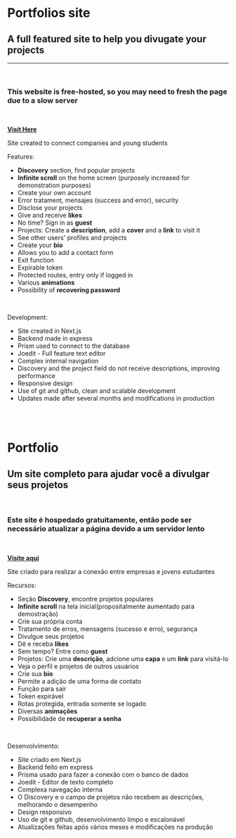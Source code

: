 <h1>Portfolios site</h1>
<h2>A full featured site to help you divugate your projects</h2>
<hr>

<br>
<h3>This website is free-hosted, so you may need to fresh the page due to a slow server</h3>
<br>

<a href="https://victor-spichenkoff.github.io/portfolio/"><strong>Visit Here</strong></a>

<p>Site created to connect companies and young students</p>
<p>Features:</p>
<ul>
    <li><strong>Discovery</strong> section, find popular projects</li>
    <li><strong>Infinite scroll</strong> on the home screen (purposely increased for demonstration purposes)</li>
    <li>Create your own account</li>
    <li>Error tratament, mensajes (success and error), security</li>
    <li>Disclose your projects</li>
    <li>Give and receive <strong>likes</strong></li>
    <li>No time? Sign in as <strong>guest</strong></li>
    <li>Projects: Create a <strong>description</strong>, add a <strong>cover</strong> and a <strong>link</strong> to visit it</li>
    <li>See other users' profiles and projects</li>
    <li>Create your <strong>bio</strong></li>
    <li>Allows you to add a contact form</li>
    <li>Exit function</li>
    <li>Expirable token</li>
    <li>Protected routes, entry only if logged in</li>
    <li>Various <strong>animations</strong></li>
    <li>Possibility of <strong>recovering password</strong></li>
</ul>

<br>

<p>Development:</p>
<ul>
    <li>Site created in Next.js</li>
    <li>Backend made in express</li>
    <li>Prism used to connect to the database</li>
    <li>Joedit - Full feature text editor</li>
    <li>Complex internal navigation</li>
    <li>Discovery and the project field do not receive descriptions, improving performance</li>
    <li>Responsive design</li>
    <li>Use of git and github, clean and scalable development</li>
    <li>Updates made after several months and modifications in production</li>
</ul>



<br><br>
<h1>Portfolio</h1>
<h2>Um site completo para ajudar você a divulgar seus projetos</h2>

<br>
<h3>Este site é hospedado gratuitamente, então pode ser necessário atualizar a página devido a um servidor lento</h3>
<br>

<a href="https://victor-spichenkoff.github.io/portfolio/"><strong>Visite aqui</strong></a>

<p>Site criado para realizar a conexão entre empresas e jovens estudantes</p>
<p>Recursos:</p>
<ul>
    <li>Seção <strong>Discovery</strong>, encontre projetos populares</li>
    <li><strong>Infinite scroll</strong> na tela inicial(propositalmente aumentado para demostração)</li>
    <li>Crie sua própria conta</li>
    <li>Tratamento de erros, mensagens (sucesso e erro), segurança</li>
    <li>Divulgue seus projetos</li>
    <li>Dê e receba <strong>likes</strong></li>
    <li>Sem tempo? Entre como <strong>guest</strong></li>
    <li>Projetos: Crie uma <strong>descrição</strong>, adcione uma <strong>capa</strong> e um <strong>link</strong> para visitá-lo</li>
    <li>Veja o perfil e projetos de outros usuários</li>
    <li>Crie sua <strong>bio</strong></li>
    <li>Permite a adição de uma forma de contato</li>
    <li>Função para sair</li>
    <li>Token expirável</li>
    <li>Rotas protegida, entrada somente se logado</li>
    <li>Diversas <strong>animações</strong></li>
    <li>Possibilidade de <strong>recuperar a senha</strong></li>
</ul>

<br>

<p>Desenvolvimento:</p>
<ul>
    <li>Site criado em Next.js</li>
    <li>Backend feito em express</li>
    <li>Prisma usado para fazer a conexão com o banco de dados</li>
    <li>Joedit - Editor de texto completo</li>
    <li>Complexa navegação interna</li>
    <li>O Discovery e o campo de projetos não recebem as descrições, melhorando o desempenho</li>
    <li>Design responsivo</li>
    <li>Uso de git e github, desenvolvimento limpo e escalonável</li>
    <li>Atualizações feitas após vários meses e modificações na produção</li>
</ul>